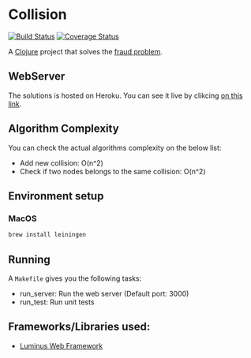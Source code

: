 # Collision

[![Build Status](https://travis-ci.org/vrcmarcos/collision.svg?branch=master)](https://travis-ci.org/vrcmarcos/collision) [![Coverage Status](https://coveralls.io/repos/github/vrcmarcos/collision/badge.svg?branch=master)](https://coveralls.io/github/vrcmarcos/collision?branch=master)

A [Clojure](http://clojure.org/) project that solves the [fraud problem](https://github.com/vrcmarcos/collision/blob/master/PROBLEM.md).

## WebServer

The solutions is hosted on Heroku. You can see it live by clikcing [on this link](https://powerful-fjord-35264.herokuapp.com/).

## Algorithm Complexity

You can check the actual algorithms complexity on the below list:

- Add new collision: O(n^2)
- Check if two nodes belongs to the same collision: O(n^2)

## Environment setup

### MacOS

```bash
brew install leiningen
```

## Running

A `Makefile` gives you the following tasks:

- run_server: Run the web server (Default port: 3000)
- run_test: Run unit tests

## Frameworks/Libraries used:

- [Luminus Web Framework](http://www.luminusweb.net/)